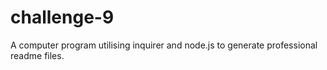 # challenge-9
 A computer program utilising inquirer and node.js to generate professional readme files. 
